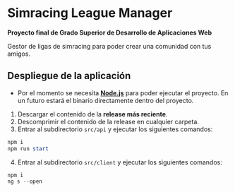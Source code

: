 # Simracing League Manager
**Proyecto final de Grado Superior de Desarrollo de Aplicaciones Web**

Gestor de ligas de simracing para poder crear una comunidad con tus amigos.

## Despliegue de la aplicación

- Por el momento se necesita [**Node.js**](https://nodejs.org/en/) para poder ejecutar el proyecto. En un futuro estará el binario directamente dentro del proyecto.

1. Descargar el contenido de la **release más reciente**.
2. Descomprimir el contenido de la release en cualquier carpeta.
3. Entrar al subdirectorio `src/api` y ejecutar los siguientes comandos:
```powershell
npm i
npm run start
```
4. Entrar al subdirectorio `src/client` y ejecutar los siguientes comandos:
```powershell
npm i
ng s --open
```
